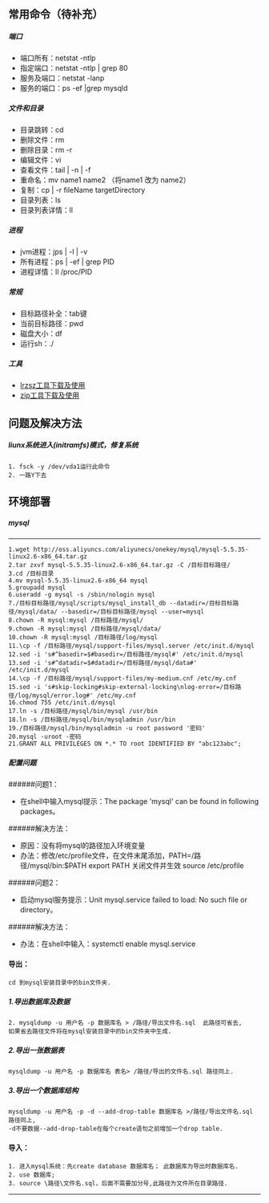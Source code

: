 ## 常用命令（待补充）

##### **端口**

* 端口所有：netstat -ntlp
* 指定端口：netstat -ntlp | grep 80
* 服务及端口：netstat  -lanp
* 服务的端口：ps -ef |grep mysqld

##### **文件和目录**

* 目录跳转：cd
* 删除文件：rm
* 删除目录：rm -r
* 编辑文件：vi
* 查看文件：tail | -n | -f
* 重命名：mv name1 name2 （将name1 改为 name2）
* 复制：cp | -r fileName targetDirectory
* 目录列表：ls
* 目录列表详情：ll

##### **进程**

* jvm进程：jps | -l | -v
* 所有进程：ps | -ef | grep PID
* 进程详情：ll /proc/PID

##### **常规**

* 目标路径补全：tab键
* 当前目标路径：pwd
* 磁盘大小：df
* 运行sh：./

##### **工具**

* [lrzsz工具下载及使用](https://blog.csdn.net/qq_24621911/article/details/78909634) 
* [zip工具下载及使用](https://blog.csdn.net/qq_32863631/article/details/78614037)

## 问题及解决方法

##### **liunx系统进入(initramfs)模式，修复系统**

	1. fsck -y /dev/vda1运行此命令
	2. 一路Y下去

## 环境部署

##### mysql 

---

    1.wget http://oss.aliyuncs.com/aliyunecs/onekey/mysql/mysql-5.5.35-linux2.6-x86_64.tar.gz
    2.tar zxvf mysql-5.5.35-linux2.6-x86_64.tar.gz -C /目标目标路径/
    3.cd /目标目录
    4.mv mysql-5.5.35-linux2.6-x86_64 mysql
    5.groupadd mysql
    6.useradd -g mysql -s /sbin/nologin mysql
    7./目标目标路径/mysql/scripts/mysql_install_db --datadir=/目标目标路径/mysql/data/ --basedir=/目标目标路径/mysql --user=mysql
    8.chown -R mysql:mysql /目标路径/mysql/
    9.chown -R mysql:mysql /目标路径/mysql/data/
    10.chown -R mysql:mysql /目标路径/log/mysql
    11.\cp -f /目标路径/mysql/support-files/mysql.server /etc/init.d/mysql
    12.sed -i 's#^basedir=$#basedir=/目标路径/mysql#' /etc/init.d/mysql
    13.sed -i 's#^datadir=$#datadir=/目标路径/mysql/data#' /etc/init.d/mysql
    14.\cp -f /目标路径/mysql/support-files/my-medium.cnf /etc/my.cnf
    15.sed -i 's#skip-locking#skip-external-locking\nlog-error=/目标路径/log/mysql/error.log#' /etc/my.cnf
    16.chmod 755 /etc/init.d/mysql
    17.ln -s /目标路径/mysql/bin/mysql /usr/bin
    18.ln -s /目标路径/mysql/bin/mysqladmin /usr/bin
    19./目标路径/mysql/bin/mysqladmin -u root password '密码'
    20.mysql -uroot -密码
    21.GRANT ALL PRIVILEGES ON *.* TO root IDENTIFIED BY "abc123abc";
    
##### 配置问题

######问题1：

* 在shell中输入mysql提示：The package 'mysql' can be found in following packages。

######解决方法：

* 原因：没有将mysql的路径加入环境变量
* 办法：修改/etc/profile文件，在文件末尾添加，PATH=/路径/mysql/bin:$PATH export PATH 关闭文件并生效 source /etc/profile

######问题2：

* 启动mysql服务提示：Unit mysql.service failed to load: No such file or directory。

######解决方法：

* 办法：在shell中输入：systemctl enable mysql.service

#### 导出：

	cd 到mysql安装目录中的bin文件夹.	

##### 1.导出数据库及数据

	2. mysqldump -u 用户名 -p 数据库名 > /路径/导出文件名.sql  此路径可省去,
	如果省去路径文件将在mysql安装目录中的bin文件夹中生成.

##### 2.导出一张数据表

	mysqldump -u 用户名 -p 数据库名 表名> /路径/导出的文件名.sql 路径同上.

##### 3.导出一个数据库结构

	mysqldump -u 用户名 -p -d --add-drop-table 数据库名 >/路径/导出文件名.sql 路径同上,
	-d不要数据--add-drop-table在每个create语句之前增加一个drop table.

#### 导入：

	1. 进入mysql系统：先create database 数据库名； 此数据库为导出时数据库名.
	2. use 数据库;
	3. source \路径\文件名.sql，后面不需要加分号,此路径为文件所在目录路径.


---
